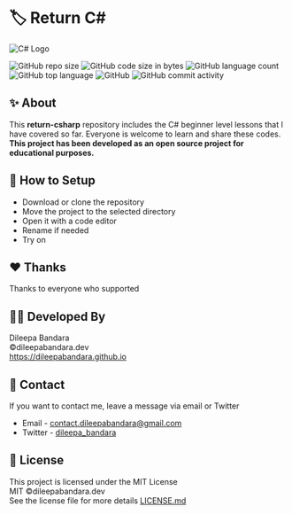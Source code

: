 # 🏷️ Return C#

![C# Logo](https://img.icons8.com/color/98/000000/c-sharp-logo.png)


![GitHub repo size](https://img.shields.io/github/repo-size/dileepabandara/return-csharp?color=red&label=repository%20size)
![GitHub code size in bytes](https://img.shields.io/github/languages/code-size/dileepabandara/return-csharp?color=red)
![GitHub language count](https://img.shields.io/github/languages/count/dileepabandara/return-csharp)
![GitHub top language](https://img.shields.io/github/languages/top/dileepabandara/return-csharp)
![GitHub](https://img.shields.io/github/license/dileepabandara/return-csharp?color=yellow)
![GitHub commit activity](https://img.shields.io/github/commit-activity/m/dileepabandara/return-csharp?color=brightgreen&label=commits)

## ✨ About

This **return-csharp** repository includes the C# beginner level lessons that I have covered so far. Everyone is welcome to learn and share these codes. **This project has been developed as an open source project for educational purposes.**

## 🍃 How to Setup

- Download or clone the repository
- Move the project to the selected directory
- Open it with a code editor
- Rename if needed
- Try on

## ❤️ Thanks

Thanks to everyone who supported

## 👨‍💻 Developed By

Dileepa Bandara  
©dileepabandara.dev  
https://dileepabandara.github.io

## 💬 Contact

If you want to contact me, leave a message via email or Twitter

- Email - <contact.dileepabandara@gmail.com>
- Twitter - [dileepa_bandara](https://twitter.com/dileepa_bandara)

## 📜 License

This project is licensed under the MIT License  
MIT ©dileepabandara.dev  
See the license file for more details [LICENSE.md](https://github.com/dileepabandara/return-csharp/blob/main/LICENSE)
